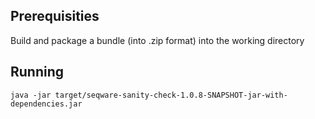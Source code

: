 ## Prerequisities 

Build and package a bundle (into .zip format) into the working directory 

## Running 

    java -jar target/seqware-sanity-check-1.0.8-SNAPSHOT-jar-with-dependencies.jar

